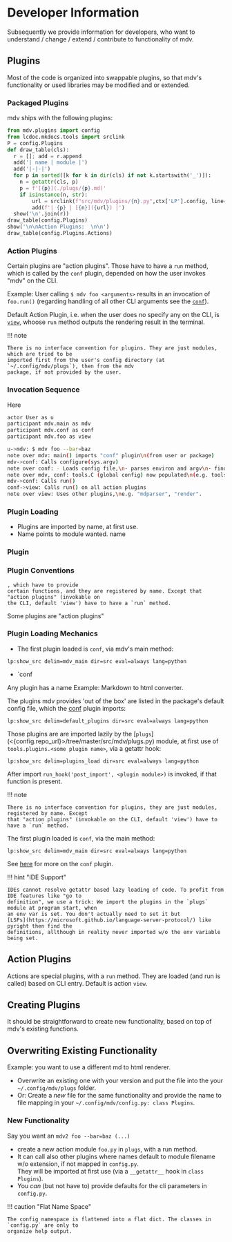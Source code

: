 # Developer Information

    
Subsequently we provide information for developers, who want to understand / change / extend / contribute to functionality of mdv.

## Plugins

Most of the code is organized into swappable plugins, so that mdv's functionality or used libraries
may be modified and or extended.

### Packaged Plugins

mdv ships with the following plugins:

```python lp:python
from mdv.plugins import config
from lcdoc.mkdocs.tools import srclink
P = config.Plugins
def draw_table(cls):
  r = []; add = r.append
  add('| name | module |')
  add('|-|-|')
  for p in sorted([k for k in dir(cls) if not k.startswith('_')]):
    n = getattr(cls, p)
    p = f'[{p}](./plugs/{p}.md)'
    if isinstance(n, str):
        url = srclink(f"src/mdv/plugins/{n}.py",ctx['LP'].config, line=1, title=f'{n}')['url']
        add(f'| {p} | [{n}]({url}) |')
  show('\n'.join(r))
draw_table(config.Plugins)
show('\n\nAction Plugins:  \n\n')
draw_table(config.Plugins.Actions)

```



### Action Plugins

Certain plugins are "action plugins". Those have to have a `run` method, which is called by the
`conf` plugin, depended on how the user invokes "mdv" on the CLI.

Example: User calling `$ mdv foo <arguments>` results in an invocation of `foo.run()` (regarding
handling of all other CLI arguments see the [`conf`](./plugs/conf.md)).

Default Action Plugin, i.e. when the user does no specify any on the CLI, is
[`view`](./plugs/view.md), whoose `run` method outputs the rendering result in the terminal.

!!! note

    There is no interface convention for plugins. They are just modules, which are tried to be
    imported first from the user's config directory (at `~/.config/mdv/plugs`), then from the mdv
    package, if not provided by the user.


### Invocation Sequence

Here 

```bash lp:kroki fn=img/k1
actor User as u
participant mdv.main as mdv
participant mdv.conf as conf
participant mdv.foo as view

u->mdv: $ mdv foo --bar=baz
note over mdv: main() imports "conf" plugin\n(from user or package)
mdv->conf: Calls configure(sys.argv)
note over conf: - Loads config file,\n- parses environ and argv\n- finds wanted action plugin
note over mdv, conf: tools.C (global config) now populated\n(e.g. tools.C["bar"] is "baz").\naction plugin(s) known.
mdv->conf: Calls run()
conf->view: Calls run() on all action plugins
note over view: Uses other plugins,\ne.g. "mdparser", "render".
```


### Plugin Loading

- Plugins are imported by name, at first use. 
- Name points to module wanted. name






### Plugin 

### Plugin Conventions

    , which have to provide
    certain functions, and they are registered by name. Except that "action plugins" (invokable on
    the CLI, default 'view') have to have a `run` method. 


Some plugins are "action plugins" 


### Plugin Loading Mechanics

- The first plugin loaded is `conf`, via mdv's main method:

`lp:show_src delim=mdv_main dir=src eval=always lang=python`

- `conf




Any plugin has a name 
Example: Markdown to html converter.










The plugins mdv provides 'out of the box' are listed in the package's default config file, which the
[conf](./plugs/conf.md) plugin imports:

`lp:show_src delim=default_plugins dir=src eval=always lang=python`


Those plugins are are imported lazily by the [`plugs`](<{config.repo_url}>/tree/master/src/mdv/plugs.py) module,
at first use of `tools.plugins.<some plugin name>`, via a getattr hook:

`lp:show_src delim=plugins_load dir=src eval=always lang=python`

After import `run_hook('post_import', <plugin module>)` is invoked, if that function is present.

!!! note

    There is no interface convention for plugins, they are just modules, registered by name. Except
    that "action plugins" (invokable on the CLI, default 'view') have to have a `run` method. 

The first plugin loaded is `conf`, via the main method:

`lp:show_src delim=mdv_main dir=src eval=always lang=python`

See [here](plugs/conf.md) for more on the `conf` plugin.

!!! hint "IDE Support"

    IDEs cannot resolve getattr based lazy loading of code. To profit from IDE features like "go to
    definition", we use a trick: We import the plugins in the `plugs` module at program start, when
    an env var is set. You don't actually need to set it but
    [LSPs](https://microsoft.github.io/language-server-protocol/) like pyright then find the
    definitions, allthough in reality never imported w/o the env variable being set.


## Action Plugins

Actions are special plugins, with a `run` method. They are loaded (and run is called) based on CLI
entry. Default is action `view`.

## Creating Plugins

It should be straightforward to create new functionality, based on top of mdv's existing functions.

## Overwriting Existing Functionality

Example: you want to use a different md to html renderer.

- Overwrite an existing one with your version and put the file into the your `~/.config/mdv/plugs` folder. 
- Or: Create a *new* file for the same functionality and provide the name to file mapping in your  `~/.config/mdv/config.py: class Plugins`.

### New Functionality

Say you want an `mdv2 foo --bar=baz (...)`

- create a new action module `foo.py` in `plugs`, with a run method.
- It can call also other plugins where names default to module filename w/o extension, if not mapped in `config.py`.  
  They will be imported at first use (via a `__getattr__` hook in `class Plugins`).
- You *can* (but not have to) provide defaults for the cli parameters in `config.py`. 

!!! caution "Flat Name Space"

    The config namespace is flattened into a flat dict. The classes in `config.py` are only to
    organize help output.



